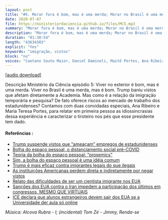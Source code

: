 ```yaml
---
layout: post
title: "#5. Morar fora é bom, mas é uma merda; Morar no Brasil é uma merda, mas é bom"
date: 2020-07-07
file: https://ministeriordaciencia.github.io/files/MC5.mp3
summary: "Morar fora é bom, mas é uma merda; Morar no Brasil é uma merda, mas é bom"
description: "Morar fora é bom, mas é uma merda; Morar no Brasil é uma merda, mas é bom"
duration: "01:30:54"
length: "43634303"
explicit: "Yes"
keywords: "imigração, vistos"
block: "no"
voices: "Caetano Souto Maior, Daniel Damineli, Maitê Portes, Ana Ribeiro"
---
```



[[audio download]](https://ministeriodaciencia.github.io/files/MC5.mp3)

Descrição Ministério da Ciência episódio 5: Viver no exterior é bom, mas é uma merda. Viver no Brasil é uma merda, mas é bom.
Trump baniu vistos que afetam diretamente a Academia. Mas como é a relação da imigração temporária e pesquisa? De fato oferece riscos ao mercado de trabalho dos estadunidenses? Contamos com duas convidadas especiais, Ana Ribeiro e Maria Teresa Portes, para relatar em primeira pessoa as idiossincrasias dessa experiência e caracterizar o tiroteiro nos pés que esse presidente tem dado.


#### Referências :

- [Trump suspende vistos que “ameaçam” empregos de estadunidenses](https://www.whitehouse.gov/presidential-actions/proclamation-suspending-entry-aliens-present-risk-u-s-labor-market-following-coronavirus-outbreak/)
- [Bolha do espaço pessoal, o distanciamento social pré-COVID](https://www.rightattitudes.com/2007/04/03/personal-spaces-interaction/)
- [Teoria da bolha do espaço pessoal: “proxemics”](https://www.psychologytoday.com/us/blog/the-shaping-us/202006/the-erotic-return-footsie)
- [Sim, a bolha do espaço pessoal é uma idéia comum](https://lizprovasi.wordpress.com/2012/04/01/personal-space/)
- [Trump é mais eficaz contra imigrantes legais do que ilegais](https://www.ft.com/content/8098e5c6-b610-11ea-8ecb-0994e384dffe)
- [As instituições Americanas perdem direta e indiretamente por negar vistos](https://twitter.com/umairagri/status/1278199652504961025)
- [Relato das dificuldades de ser um cientista imigrante nos EUA](https://twitter.com/blekhman/status/1275243184914915331)
- [Sanções dos EUA contra o Iran impedem a participação dos últimos em congressos, MESMO QUE VIRTUAIS](https://twitter.com/AthenaAkrami/status/1279315874466406401)
- [ICE declara que alunos estrangeiros devem sair dos EUA se a Universidade der aula só online](https://twitter.com/ReichlinMelnick/status/1280207487573069827)

_Música: Alcova Rubra - I; (incidental) Tom Zé - Jimmy, Renda-se_
